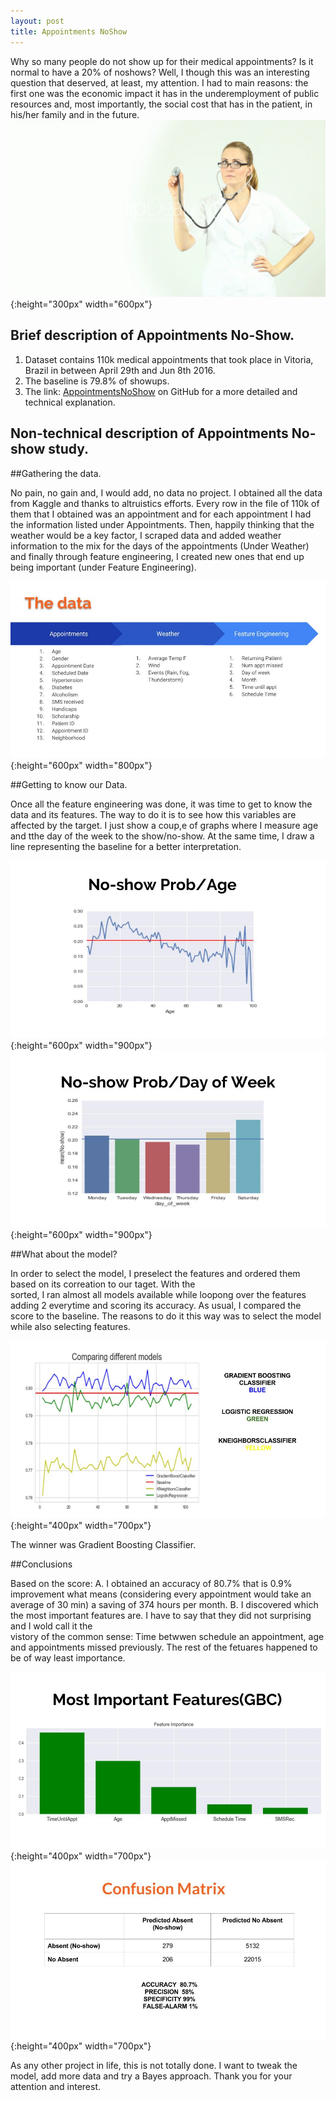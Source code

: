 ```yaml
---
layout: post
title: Appointments NoShow
---
```

Why so many people do not show up for their medical appointments? Is it normal to have a 20% of noshows? Well, I though this 
was an interesting question that deserved, at least, my attention. I had to main reasons: the first one was the economic
impact it has in the underemployment of public resources and, most importantly, the social cost that has in the patient, in
his/her family and in the future.
![68445279 doctors wallpapers](/images/68445279-doctors-wallpapers.jpg){:height="300px" width="600px"}

## Brief description of Appointments No-Show.
  1. Dataset contains 110k medical appointments that took place in Vitoria, Brazil in between April 29th and Jun 8th 2016.
  2. The baseline is 79.8% of showups.
  3. The link: [AppointmentsNoShow](https://github.com/AlexChicote/AppointmentsNoShow) on GitHub for a more detailed and  
     technical explanation.

## Non-technical description of Appointments No-show study.

 ##Gathering the data.

 No pain, no gain and, I would add, no data no project. I obtained all the data from Kaggle and thanks to altruistics
 efforts. Every row in the file of 110k of them that I obtained was an appointment and for each appointment I had the
 information listed under Appointments. Then, happily thinking that the weather would be a key factor, I scraped data
 and added weather information to the mix for the days of the appointments (Under Weather) and finally through feature
 engineering, I created new ones that end up being important (under Feature Engineering).


![AlexChicoteCapstone](/images/AlexChicoteCapstone.jpg){:height="600px" width="800px"}


 ##Getting to know our Data.

 Once all the feature engineering was done, it was time to get to know the data and its features. The way to do it is to see
 how this variables are affected by the target. I just show a coup,e of graphs where I measure age and tthe day of the week to
 the show/no-show. At the same time, I draw a line representing the baseline for a better interpretation.

![graphCapstoneAge](/images/graphCapstoneAge.jpg){:height="600px" width="900px"}
![graphCapstoneDayOfWeek](/images/graphCapstoneDayOfWeek.jpg){:height="600px" width="900px"}

 ##What about the model?

 In order to select the model, I preselect the features and ordered them based on its correation to our taget. With the       
 sorted, I ran almost all models available while loopong over the features adding 2 everytime and scoring its accuracy.
 As usual, I compared the score to the baseline.
 The reasons to do it this way was to select the model while also selecting features.

![graphCapstoneCaompringModels](/images/graphCapstoneCaompringModels.jpg){:height="400px" width="700px"}


  The winner was Gradient Boosting Classifier.


 ##Conclusions

 Based on the score:
 A. I obtained an accuracy of 80.7% that is 0.9% improvement what means (considering every appointment would take an average
 of 30 min) a saving of 374 hours per month.
 B. I discovered which the most important features are. I have to say that they did not surprising and I wold call it the  
 vistory of the common sense: Time betwwen schedule an appointment, age and appointments missed previously. The rest of the
 fetuares happened to be of way least importance.


![graphCapstoneFeatureImportance](/images/graphCapstoneFeatureImportance.jpg){:height="400px" width="700px"}
![graphCapstoneConfusionMatrix](/images/graphCapstoneConfusionMatrix.jpg){:height="400px" width="700px"}


  As any other project in life, this is not totally done. I want to tweak the model, add more data and try a Bayes
  approach. Thank you for your attention and interest.
